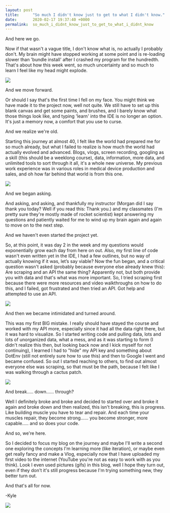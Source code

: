 ```yaml
---
layout: post
title:      "So much I didn't know just to get to what I didn't know."
date:       2020-02-17 19:37:40 +0000
permalink:  so_much_i_didnt_know_just_to_get_to_what_i_didnt_know
---
```


And here we go.

Now if that wasn't a vague title, I don't know what is, no actually I probably don't. My brain might have stopped working at some point and is re-loading slower than 'bundle install' after I crashed my program for the hundredth. That's about how this week went, so much uncertainty and so much to learn I feel like my head might explode.

![](https://media.giphy.com/media/ToMjGpNzwVayAyJQteU/giphy.gif)
		
And we move forward.

Or should I say that's the first time I fell on my face. You might think we have made it to the project now, well not quite. We still have to set up this blank canvas and get some paints, and brushes, and I barely know what those things look like, and typing 'learn' into the IDE is no longer an option. It's just a memory now, a comfort that you use to curse. 

And we realize we're old.

Starting this journey at almost 40, I felt like the world had prepared me for so much already, but what I failed to realize is how much the world had actually evolved and advanced. Blogs, vlogs, screen recording, googling as a skill (this should be a weeklong course), data, information, more data, and unlimited tools to sort through it all, it's a whole new universe. My previous work experience was in various roles in medical device production and sales, and oh how far behind that world is from this one.

![](https://i.imgflip.com/va3yc.jpg)

And we began asking.

And asking, and asking, and thankfully my instructor (Morgan did I say thank you today? Well if you read this: Thank you.) and my classmates (I'm pretty sure they're mostly made of rocket scientist) kept answering my questions and patiently waited for me to wind up my brain again and again to move on to the next step.

And we haven't even started the project yet.

So, at this point, it was day 2 in the week and my questions would exponentially grow each day from here on out. Also, my first line of code wasn't even written yet in the IDE, I had a few outlines, but no way of actually knowing if it was, let’s say viable? Now the fun began, and a critical question wasn't asked (probably because everyone else already knew this): Are scraping and an API the same thing? Apparently not, but both provide you with data and that's what was more important. So, I tried scraping first because there were more resources and video walkthroughs on how to do this, and I failed, got frustrated and then tried an API. Got help and attempted to use an API.

![](https://media2.giphy.com/media/IfbhplNatHMpW/giphy.webp?cid=790b76110672ca29bf07fafc12c3b471c3962e7061dd945c&rid=giphy.webp)

And then we became intimidated and turned around.

This was my first BIG mistake. I really should have stayed the course and worked with my API more, especially since it had all the data right there, but it was hard to visualize. So I started writing code and pulling data, lots and lots of unorganized data, what a mess, and as it was starting to form (I didn't realize this then, but looking back now and I kick myself for not continuing), I learned I had to "hide" my API key and something about DotEnv (still not entirely sure how to use this) and then to Google I went and became confused. So out I started reaching to others, to find out almost everyone else was scraping, so that must be the path, because I felt like I was walking through a cactus patch.

![](https://media2.giphy.com/media/CnHHZJULkVBm0/giphy.gif)

And break..... down...... through?

Well I definitely broke and broke and decided to started over and broke it again and broke down and then realized, this isn't breaking, this is progress. Like building muscle you have to tear and repair. And each time your muscles repair, they become strong...... you become stronger, more capable..... and so does your code.

And so, we're here.

So I decided to focus my blog on the journey and maybe I'll write a second one exploring the concepts I'm learning more (like iteration), or maybe even get really fancy and make a Vlog, especially now that I have uploaded my first video to the internet (YouTube you're not as easy to work with as you think). Look I even used pictures (gifs) in this blog, well I hope they turn out, even if they don't it's still progress because I'm trying something new, they better turn out.

And that's all for now.

-Kyle

![](https://media2.giphy.com/media/3og0IJgyj4hijAEyk0/giphy.gif)
